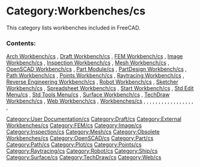 # Category:Workbenches/cs
This category lists workbenches included in FreeCAD.

### Contents:

[Arch Workbench/cs](Arch_Workbench/cs.md) , [Draft Workbench/cs](Draft_Workbench/cs.md) , [FEM Workbench/cs](FEM_Workbench/cs.md) , [Image Workbench/cs](Image_Workbench/cs.md) , [Inspection Workbench/cs](Inspection_Workbench/cs.md) , [Mesh Workbench/cs](Mesh_Workbench/cs.md) , [OpenSCAD Workbench/cs](OpenSCAD_Workbench/cs.md) , [Part Module/cs](Part_Module/cs.md) , [PartDesign Workbench/cs](PartDesign_Workbench/cs.md) , [Path Workbench/cs](Path_Workbench/cs.md) , [Points Workbench/cs](Points_Workbench/cs.md) , [Raytracing Workbench/cs](Raytracing_Workbench/cs.md) , [Reverse Engineering Workbench/cs](Reverse_Engineering_Workbench/cs.md) , [Robot Workbench/cs](Robot_Workbench/cs.md) , [Sketcher Workbench/cs](Sketcher_Workbench/cs.md) , [Spreadsheet Workbench/cs](Spreadsheet_Workbench/cs.md) , [Start Workbench/cs](Start_Workbench/cs.md) , [Std Edit Menu/cs](Std_Edit_Menu/cs.md) , [Std Tools Menu/cs](Std_Tools_Menu/cs.md) , [Surface Workbench/cs](Surface_Workbench/cs.md) , [TechDraw Workbench/cs](TechDraw_Workbench/cs.md) , [Web Workbench/cs](Web_Workbench/cs.md) , [Workbenches/cs](Workbenches/cs.md) , , , , , , , , , , , , , , , , , ,

[Category:User Documentation/cs](Category:User_Documentation/cs.md) [Category:Draft/cs](Category:Draft/cs.md) [Category:External Workbenches/cs](Category:External_Workbenches/cs.md) [Category:FEM/cs](Category:FEM/cs.md) [Category:Image/cs](Category:Image/cs.md) [Category:Inspection/cs](Category:Inspection/cs.md) [Category:Mesh/cs](Category:Mesh/cs.md) [Category:Obsolete Workbenches/cs](Category:Obsolete_Workbenches/cs.md) [Category:OpenSCAD/cs](Category:OpenSCAD/cs.md) [Category:Part/cs](Category:Part/cs.md) [Category:Path/cs](Category:Path/cs.md) [Category:Plot/cs](Category:Plot/cs.md) [Category:Points/cs](Category:Points/cs.md) [Category:Raytracing/cs](Category:Raytracing/cs.md) [Category:Robot/cs](Category:Robot/cs.md) [Category:Ship/cs](Category:Ship/cs.md) [Category:Surface/cs](Category:Surface/cs.md) [Category:TechDraw/cs](Category:TechDraw/cs.md) [Category:Web/cs](Category:Web/cs.md)
